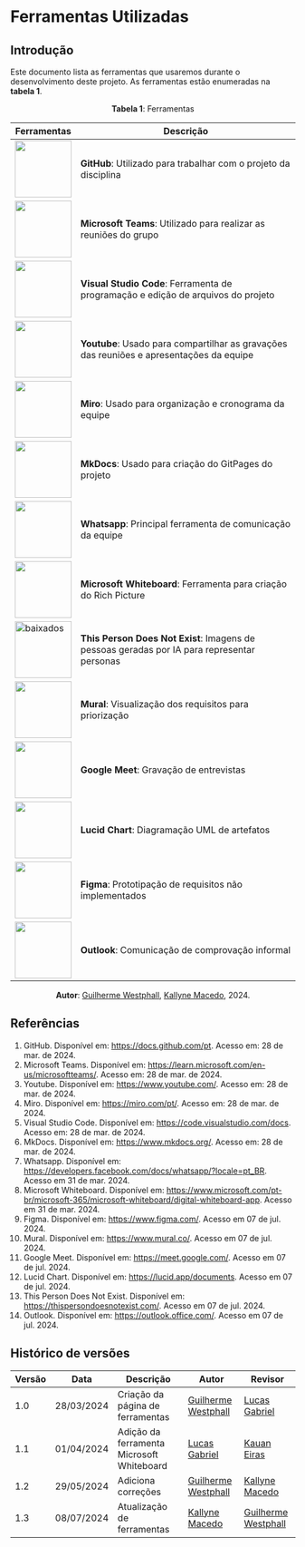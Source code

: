 # Ferramentas Utilizadas

## Introdução

Este documento lista as ferramentas que usaremos durante o desenvolvimento deste projeto. As ferramentas estão enumeradas na **tabela 1**.

<center>

**Tabela 1**: Ferramentas

| Ferramentas                                                                                                                                                                                                                                                                                                                       | Descrição                                                                                   |
|-----------------------------------------------------------------------------------------------------------------------------------------------------------------------------------------------------------------------------------------------------------------------------------------------------------------------------------|---------------------------------------------------------------------------------------------|
| <img src="https://cdn1.iconfinder.com/data/icons/ionicons-fill-vol-2/512/logo-github-128.png" style="width:100px; height:100px"/>                                                                                                                                                                                                 | **GitHub**: Utilizado para trabalhar com o projeto da disciplina                            |
| <img src="https://logodownload.org/wp-content/uploads/2021/08/microsoft-teams-logo-1.png" style="width:100px; height:100px"/>                                                                                                                                                                                                     | **Microsoft Teams**: Utilizado para realizar as reuniões do grupo                           |
| <img src="https://logotyp.us/file/vs-code.svg" style="widht:100px;height:100px"/>                                                                                                                                                                                                                                                 | **Visual Studio Code**: Ferramenta de programação e edição de arquivos do projeto           |
| <img src="https://pluspng.com/img-png/youtube-png-youtube-transparent-background-2000.png" style="width:100px; height:100px"/>                                                                                                                                                                                                    | **Youtube**: Usado para compartilhar as gravações das reuniões e apresentações da equipe    |
| <img src="https://seeklogo.com/images/M/miro-logo-4F00416377-seeklogo.com.png" style="widht:100px; height:100px"/>                                                                                                                                                                                                                | **Miro**: Usado para organização e cronograma da equipe                                     |
| <img src="https://user-images.githubusercontent.com/16578570/61556938-3c337400-aa63-11e9-9ec1-a3ba5643a1a6.png" style="height:100px;width:100px">                                                                                                                                                                                 | **MkDocs**: Usado para criação do GitPages do projeto                                       |
| <img src="https://logodownload.org/wp-content/uploads/2015/04/whatsapp-logo-png.png" style="width:100px;height:100px"/>                                                                                                                                                                                                           | **Whatsapp**: Principal ferramenta de comunicação da equipe                                 |
| <img src="https://store-images.s-microsoft.com/image/apps.35498.13824105887454405.4132b91c-7a9c-494e-b21d-fcef1f82a553.15d86404-d3f9-4999-8545-7b179159ee79?h=307" style="width:100px;height:100px"/>                                                                                                                             | **Microsoft Whiteboard**: Ferramenta para criação do Rich Picture                           |
| <a href="https://ibb.co/DVR6fnQ"><img src="https://i.ibb.co/DVR6fnQ/baixados.jpg" alt="baixados" width="100" border="0"></a>                                                                                                                                                                                                      | **This Person Does Not Exist**: Imagens de pessoas geradas por IA para representar personas |
| <img src="https://cdn.prod.website-files.com/62e11362da2667ac3d0e6ed5/659d7f9e582a15e81030a3cf_Mural_Symbol_Multicolor_RGB.png" style="width:100px;height:100px"/>                                                                                                                                                                | **Mural**: Visualização dos requisitos para priorização                                     |
| <img src="https://external-content.duckduckgo.com/iu/?u=https%3A%2F%2Fstatic.vecteezy.com%2Fsystem%2Fresources%2Fpreviews%2F022%2F101%2F036%2Foriginal%2Fgoogle-meet-logo-transparent-free-png.png&f=1&nofb=1&ipt=a3a9a5b2637a2caae2e0823053fdd03f9f282d5c6afdb68a0037b07feb834129&ipo=images" style="width:100px;height:100px"/> | **Google Meet**: Gravação de entrevistas                                                    |
| <img src="https://interacao-humano-computador.github.io/2023.2-OnlineJudge/assets/images/lucidChart-logo.png" style="width:100px;height:100px"/>                                                                                                                                                                                  | **Lucid Chart**: Diagramação UML de artefatos                                               |
| <img src="https://interacao-humano-computador.github.io/2023.2-OnlineJudge/assets/images/figma-logo.png" style="width:100px;height:100px"/>                                                                                                                                                                                       | **Figma**: Prototipação de requisitos não implementados                                     |
| <img src="https://external-content.duckduckgo.com/iu/?u=https%3A%2F%2Flogospng.org%2Fdownload%2Fmicrosoft-outlook%2Flogo-microsoft-outlook-1024.png&f=1&nofb=1&ipt=79dba0f95a257a86b183eb2b2fb8a4f21de2acf467fcd39ad9be5035916006c3&ipo=images" style="width:100px;height:100px"/>                                                | **Outlook**: Comunicação de comprovação   informal                                          |



**Autor**: [Guilherme Westphall](https://github.com/west7), [Kallyne Macedo](https://github.com/kalipassos),  2024. 


</center>

## Referências

1. GitHub. Disponível em: https://docs.github.com/pt. Acesso em: 28 de mar. de 2024.
2. Microsoft Teams. Disponível em: https://learn.microsoft.com/en-us/microsoftteams/. Acesso em: 28 de mar. de 2024.
3. Youtube. Disponível em: https://www.youtube.com/. Acesso em: 28 de mar. de 2024.
4. Miro. Disponível em: https://miro.com/pt/. Acesso em: 28 de mar. de 2024.
5. Visual Studio Code. Disponível em: https://code.visualstudio.com/docs. Acesso em: 28 de mar. de 2024.
6. MkDocs. Disponível em: https://www.mkdocs.org/. Acesso em: 28 de mar. de 2024.
7. Whatsapp. Disponível em: https://developers.facebook.com/docs/whatsapp/?locale=pt_BR. Acesso em 31 de mar. 2024.
8. Microsoft Whiteboard. Disponível em: https://www.microsoft.com/pt-br/microsoft-365/microsoft-whiteboard/digital-whiteboard-app. Acesso em 31 de mar. 2024.
9. Figma. Disponível em: https://www.figma.com/. Acesso em 07 de jul. 2024.
10. Mural. Disponível em: https://www.mural.co/. Acesso em 07 de jul. 2024.
11. Google Meet. Disponível em: https://meet.google.com/. Acesso em 07 de jul. 2024.
12. Lucid Chart. Disponível em: https://lucid.app/documents. Acesso em 07 de jul. 2024.
13. This Person Does Not Exist. Disponível em: https://thispersondoesnotexist.com/. Acesso em 07 de jul. 2024.
14. Outlook. Disponível em: https://outlook.office.com/. Acesso em 07 de jul. 2024.


## Histórico de versões

| Versão | Data       | Descrição                                 | Autor                                             | Revisor                                           |
|--------|------------|-------------------------------------------|---------------------------------------------------|---------------------------------------------------|
| 1.0    | 28/03/2024 | Criação da página de ferramentas          | [Guilherme Westphall](https://github.com/west7)   | [Lucas Gabriel](https://github.com/martinsglucas) |
| 1.1    | 01/04/2024 | Adição da ferramenta Microsoft Whiteboard | [Lucas Gabriel](https://github.com/martinsglucas) | [Kauan Eiras](https://github.com/kauaneiras)      |
| 1.2    | 29/05/2024 | Adiciona correções                        | [Guilherme Westphall](https://github.com/west7)   | [Kallyne Macedo](https://github.com/kalipassos)   |
| 1.3    | 08/07/2024 | Atualização de ferramentas                | [Kallyne Macedo](https://github.com/kalipassos)   | [Guilherme Westphall](https://github.com/west7)   |
